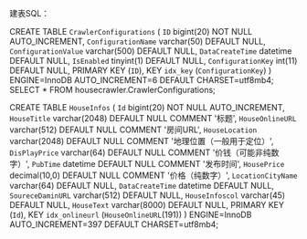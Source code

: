 ﻿建表SQL：

CREATE TABLE `CrawlerConfigurations` (
  `ID` bigint(20) NOT NULL AUTO_INCREMENT,
  `ConfigurationName` varchar(50) DEFAULT NULL,
  `ConfigurationValue` varchar(500) DEFAULT NULL,
  `DataCreateTime` datetime DEFAULT NULL,
  `IsEnabled` tinyint(1) DEFAULT NULL,
  `ConfigurationKey` int(11) DEFAULT NULL,
  PRIMARY KEY (`ID`),
  KEY `idx_key` (`ConfigurationKey`)
) ENGINE=InnoDB AUTO_INCREMENT=6 DEFAULT CHARSET=utf8mb4;
SELECT * FROM housecrawler.CrawlerConfigurations;

CREATE TABLE `HouseInfos` (
  `Id` bigint(20) NOT NULL AUTO_INCREMENT,
  `HouseTitle` varchar(2048) DEFAULT NULL COMMENT '标题',
  `HouseOnlineURL` varchar(512) DEFAULT NULL COMMENT '房间URL',
  `HouseLocation` varchar(2048) DEFAULT NULL COMMENT '地理位置（一般用于定位）',
  `DisPlayPrice` varchar(64) DEFAULT NULL COMMENT '价钱（可能非纯数字）',
  `PubTime` datetime DEFAULT NULL COMMENT '发布时间',
  `HousePrice` decimal(10,0) DEFAULT NULL COMMENT '价格（纯数字）',
  `LocationCityName` varchar(64) DEFAULT NULL,
  `DataCreateTime` datetime DEFAULT NULL,
  `SoureceDaminURL` varchar(512) DEFAULT NULL,
  `HouseInfoscol` varchar(45) DEFAULT NULL,
  `HouseText` varchar(8000) DEFAULT NULL,
  PRIMARY KEY (`Id`),
  KEY `idx_onlineurl` (`HouseOnlineURL`(191))
) ENGINE=InnoDB AUTO_INCREMENT=397 DEFAULT CHARSET=utf8mb4;
